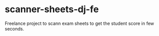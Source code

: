# scanner-sheets-dj-fe
Freelance project to scann exam sheets to get the student score in few seconds.
